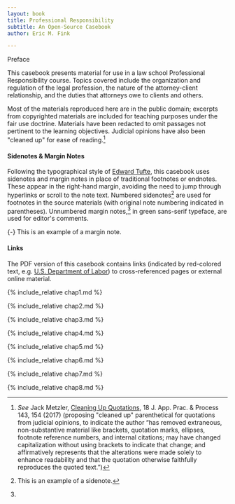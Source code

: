 ```yaml
---
layout: book
title: Professional Responsibility
subtitle: An Open-Source Casebook 
author: Eric M. Fink

---
```


<!-- PREFACE -->

<div class="chapter">

<p class="chapter-name">Preface</p>

This casebook presents material for use in a law school Professional Responsibility course. Topics covered include the organization and regulation of the legal profession, the nature of the attorney-client relationship, and the duties that attorneys owe to clients and others.

Most of the materials reproduced here are in the public domain; excerpts from copyrighted materials are included for teaching purposes under the fair use doctrine. Materials have been redacted to omit passages not pertinent to the learning objectives. Judicial opinions have also been "cleaned up" for ease of reading.[^Preface1] 

[^Preface1]: _See_ Jack Metzler, [Cleaning Up Quotations](https://lawrepository.ualr.edu/cgi/viewcontent.cgi?article=1405&context=appellatepracticeprocess), 18 J. App. Prac. & Process 143, 154 (2017) (proposing "cleaned up" parenthetical for quotations from judicial opinions, to indicate the author “has removed extraneous, non-substantive material like brackets, quotation marks, ellipses, footnote reference numbers, and internal citations; may have changed capitalization without using brackets to indicate that change; and affirmatively represents that the alterations were made solely to enhance readability and that the quotation otherwise faithfully reproduces the quoted text.”) 

#### Sidenotes & Margin Notes

Following the typographical style of [Edward Tufte](https://www.edwardtufte.com/tufte/), this casebook uses sidenotes and margin notes in place of traditional footnotes or endnotes. These appear in the right-hand margin, avoiding the need to jump through hyperlinks or scroll to the note text. Numbered sidenotes[^sidenote] are used for footnotes in the source materials (with original note numbering indicated in parentheses). Unnumbered margin notes,[^marginnote] in <span class="sans-green">green sans-serif typeface</span>, are used for editor's comments. 

[^sidenote]: This is an example of a sidenote. 

[^marginnote]: 
  {-} This is an example of a margin note. 

#### Links 

The PDF version of this casebook contains links (indicated by red-colored text, e.g. [U.S. Department of Labor](https://www.dol.gov/)) to cross-referenced pages or external online material. 

</div>

<!-- CHAPTER 1 -->

<div class="chapter">

{% include_relative chap1.md %}

</div>


<!-- CHAPTER 2 -->
<div class="chapter">

{% include_relative chap2.md %}

</div>


<!-- CHAPTER 3 -->
<div class="chapter">

{% include_relative chap3.md %}

</div>


<!-- CHAPTER 4 -->
<div class="chapter">

{% include_relative chap4.md %}

</div>


<!-- CHAPTER 5 -->
<div class="chapter">

{% include_relative chap5.md %}

</div>


<!-- CHAPTER 6 -->
<div class="chapter">

{% include_relative chap6.md %}

</div>


<!-- CHAPTER 7 -->
<div class="chapter">

{% include_relative chap7.md %}

</div>


<!-- CHAPTER 8 -->
<div class="chapter">

{% include_relative chap8.md %}

</div>